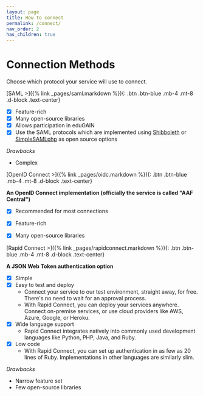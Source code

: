 ```yaml
---
layout: page
title: How to connect
permalink: /connect/
nav_order: 2
has_children: true
---
```

# Connection Methods

Choose which protocol your service will use to connect.

<span class="fs-5">
[SAML >]({% link _pages/saml.markdown %}){: .btn .btn-blue .mb-4 .mt-8 .d-block .text-center}
</span>

- [x] Feature-rich
- [x] Many open-source libraries
- [x] Allows participation in eduGAIN
- [x] Use the SAML protocols which are implemented using [Shibboleth](https://www.shibboleth.net/) or [SimpleSAMLphp](https://simplesamlphp.org/) 
  as open source options

*Drawbacks*
- Complex

<span class="fs-5">
[OpenID Connect >]({% link _pages/oidc.markdown %}){: .btn .btn-blue .mb-4 .mt-8 .d-block .text-center}
</span>

**An OpenID Connect implementation (officially the service is called "AAF Central")**
- [x] Recommended for most connections
- [x] Feature-rich
- [x] Many open-source libraries


<span class="fs-5">
[Rapid Connect >]({% link _pages/rapidconnect.markdown %}){: .btn .btn-blue .mb-4 .mt-8 .d-block .text-center}
</span>

**A JSON Web Token authentication option**
- [x] Simple
- [x] Easy to test and deploy
    - Connect your service to our test environment, straight away, for free. There's no need to wait for an approval 
  process.
    - With Rapid Connect, you can deploy your services anywhere. Connect on-premise services, or use cloud providers 
      like AWS, Azure, Google, or Heroku.
- [x] Wide language support
    - Rapid Connect integrates natively into commonly used development languages like Python, PHP, Java, and Ruby.
- [x] Low code
    - With Rapid Connect, you can set up authentication in as few as 20 lines of Ruby. Implementations in other 
  languages are similarly slim.

*Drawbacks*
- Narrow feature set
- Few open-source libraries


